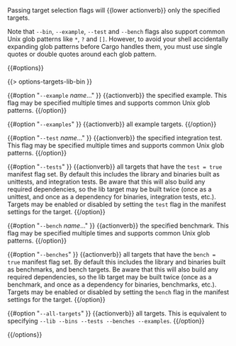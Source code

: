 Passing target selection flags will {{lower actionverb}} only the specified
targets. 

Note that `--bin`, `--example`, `--test` and `--bench` flags also 
support common Unix glob patterns like `*`, `?` and `[]`. However, to avoid your 
shell accidentally expanding glob patterns before Cargo handles them, you must 
use single quotes or double quotes around each glob pattern.

{{#options}}

{{> options-targets-lib-bin }}

{{#option "`--example` _name_..." }}
{{actionverb}} the specified example. This flag may be specified multiple times
and supports common Unix glob patterns.
{{/option}}

{{#option "`--examples`" }}
{{actionverb}} all example targets.
{{/option}}

{{#option "`--test` _name_..." }}
{{actionverb}} the specified integration test. This flag may be specified
multiple times and supports common Unix glob patterns.
{{/option}}

{{#option "`--tests`" }}
{{actionverb}} all targets that have the `test = true` manifest
flag set. By default this includes the library and binaries built as
unittests, and integration tests. Be aware that this will also build any
required dependencies, so the lib target may be built twice (once as a
unittest, and once as a dependency for binaries, integration tests, etc.).
Targets may be enabled or disabled by setting the `test` flag in the
manifest settings for the target.
{{/option}}

{{#option "`--bench` _name_..." }}
{{actionverb}} the specified benchmark. This flag may be specified multiple
times and supports common Unix glob patterns.
{{/option}}

{{#option "`--benches`" }}
{{actionverb}} all targets that have the `bench = true`
manifest flag set. By default this includes the library and binaries built
as benchmarks, and bench targets. Be aware that this will also build any
required dependencies, so the lib target may be built twice (once as a
benchmark, and once as a dependency for binaries, benchmarks, etc.).
Targets may be enabled or disabled by setting the `bench` flag in the
manifest settings for the target.
{{/option}}

{{#option "`--all-targets`" }}
{{actionverb}} all targets. This is equivalent to specifying `--lib --bins
--tests --benches --examples`.
{{/option}}

{{/options}}
